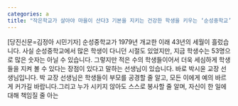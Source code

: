 ```yaml
---
categories: a
title: "작은학교가 살아야 마을이 산다3 기본을 지키는 건강한 학생을 키우는 ‘순성중학교’"
---
```

[당진신문=김정아 시민기자] 순성중학교가 1979년 개교한 이래 43년의 세월이 흘렀습니다. 사실 순성중학교에서 많은 학생이 다니던 시절도 있었지만, 지금 학생수는 53명으로 많은 숫자는 아닐 수 있습니다. 그렇지만 적은 수의 학생들이어서 더욱 세심하게 학생들을 지켜 볼 수 있다는 장점이 있다고 말하는 선생님이 있습니다. 바로 박시윤 교장 선생님입니다. 박 교장 선생님은 학생들이 부모를 공경할 줄 알고, 모든 이에게 예의 바르게 커가길 바랍니다.그리고 누가 시키지 않아도 스스로 봉사할 줄 알며, 자신이 한 일에 대해 책임질 줄 아는